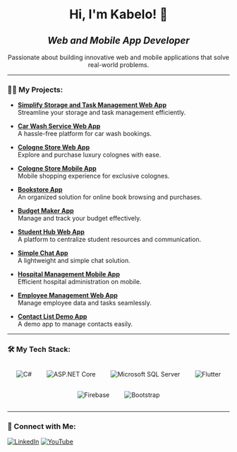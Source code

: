 <h1 align="center">Hi, I'm Kabelo! 👋</h1>

<h2 align="center">
  <em>Web and Mobile App Developer</em>
</h2>

<p align="center">
  Passionate about building innovative web and mobile applications that solve real-world problems.
</p>

---

### 👨‍💻 My Projects:

- **[Simplify Storage and Task Management Web App](https://github.com/KabeloDev/simplify-storage-and-manage-web-app)**  
  Streamline your storage and task management efficiently.

- **[Car Wash Service Web App](https://github.com/KabeloDev/car-wash-service)**  
  A hassle-free platform for car wash bookings.

- **[Cologne Store Web App](https://github.com/KabeloDev/cologne-store-web)**  
  Explore and purchase luxury colognes with ease.

- **[Cologne Store Mobile App](https://github.com/KabeloDev/cologne-store-mobile)**  
  Mobile shopping experience for exclusive colognes.

- **[Bookstore App](https://github.com/KabeloDev/Bookstore)**  
  An organized solution for online book browsing and purchases.

- **[Budget Maker App](https://github.com/KabeloDev/Budget-Maker)**  
  Manage and track your budget effectively.

- **[Student Hub Web App](https://github.com/KabeloDev/StudentHub)**  
  A platform to centralize student resources and communication.

- **[Simple Chat App](https://github.com/KabeloDev/Chat-App)**  
  A lightweight and simple chat solution.

- **[Hospital Management Mobile App](https://github.com/KabeloDev/Hospital-management-app)**  
  Efficient hospital administration on mobile.

- **[Employee Management Web App](https://github.com/KabeloDev/Employee-management-app)**  
  Manage employee data and tasks seamlessly.

- **[Contact List Demo App](https://github.com/KabeloDev/Conatct-List-Demo-App)**  
  A demo app to manage contacts easily.

---

### 🛠 My Tech Stack:

<p align="center">
  <img src="https://img.icons8.com/color/48/000000/c-sharp-logo.png" alt="C#" style="margin: 15px;" />
  <img src="https://img.icons8.com/color/48/000000/asp.png" alt="ASP.NET Core" style="margin: 15px;" />
  <img src="https://img.icons8.com/color/48/000000/microsoft-sql-server.png" alt="Microsoft SQL Server" style="margin: 15px;" />
  <img src="https://img.icons8.com/color/48/000000/flutter.png" alt="Flutter" style="margin: 15px;" />
  <img src="https://img.icons8.com/color/48/000000/firebase.png" alt="Firebase" style="margin: 15px;" />
  <img src="https://img.icons8.com/color/48/000000/bootstrap.png" alt="Bootstrap" style="margin: 15px;" />
</p>

---

### 🤳 Connect with Me:

[![LinkedIn](https://img.shields.io/badge/-LinkedIn-0e76a8?style=for-the-badge&logo=Linkedin&logoColor=white)](https://www.linkedin.com/in/kabelo-makhanya-224b82315/)
[![YouTube](https://img.shields.io/badge/-YouTube-FF0000?style=for-the-badge&logo=YouTube&logoColor=white)](https://www.youtube.com/channel/UC2vKVgxbw8lKSVZIlU9VeOA)

